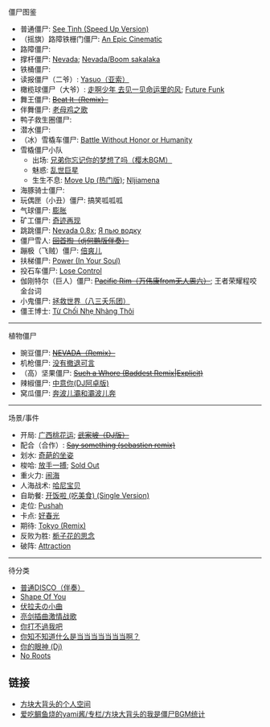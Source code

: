 僵尸图鉴
- 普通僵尸: [See Tình (Speed Up Version)](https://www.bilibili.com/video/BV1wv4y1u7xq/)
- （摇旗）路障铁栅门僵尸: [An Epic Cinematic](https://www.bilibili.com/video/BV1mC4y1A7Ym/)
- 路障僵尸: 
- 撑杆僵尸: [Nevada](https://www.bilibili.com/video/BV1wx411H7GS/); [Nevada/Boom sakalaka](https://www.bilibili.com/video/BV1mD4y1U7F4/)
- 铁桶僵尸: 
- 读报僵尸（二爷）: [Yasuo（亚索）](https://www.bilibili.com/video/BV1HJ411X7V7/)
- 橄榄球僵尸（大爷）: [走啊少年 去见一见命运里的风](https://www.bilibili.com/video/BV1m94y1a7KK/); [Future Funk](https://www.bilibili.com/video/BV1jJ411p7o8/)
- 舞王僵尸: [~~Beat It（Remix）~~](https://www.bilibili.com/video/BV1aZ4y1H7CK/)
- 伴舞僵尸: [老母鸡之歌](https://www.bilibili.com/video/BV1pa4y157ua/)
- 鸭子救生圈僵尸: 
- 潜水僵尸: 
- （冰）雪橇车僵尸: [Battle Without Honor or Humanity](https://www.bilibili.com/video/BV1jA4y197xB/)
- 雪橇僵尸小队
  - 出场: [兄弟你忘记你的梦想了吗（樱木BGM）](https://www.kugou.com/mixsong/4xos6q65.html)
  - 魅惑: [乱世巨星](https://www.bilibili.com/video/BV1Rx411t7wA/)
  - 生生不息: [Move Up (热门版)](https://www.bilibili.com/video/BV1yL4y1c7y7/); [NIjiamena](https://www.bilibili.com/video/BV1iC4y1u7kn/)
- 海豚骑士僵尸: 
- 玩偶匣（小丑）僵尸: 搞笑呱呱呱
- 气球僵尸: [膨胀](https://www.bilibili.com/video/BV14s411A7iK/)
- 矿工僵尸: [奇迹再现](https://www.bilibili.com/video/BV183411b7AH/)
- 跳跳僵尸: [Nevada 0.8x](https://www.bilibili.com/video/BV1Eb4y1V72k/); [Я пью водку](https://www.bilibili.com/video/BV1vL411t7yX/)
- 僵尸雪人: [~~回首掏（dj何鹏版伴奏）~~](https://www.bilibili.com/video/BV1J54y1z7g5/)
- 蹦极（飞贼）僵尸: [倍爽儿](https://www.bilibili.com/video/BV1qU4y1H7Xv/)
- 扶梯僵尸: [Power (In Your Soul)](https://www.bilibili.com/video/BV1jM4y157bq/)
- 投石车僵尸: [Lose Control](https://www.bilibili.com/video/BV1go4y1w7BT/)
- 伽刚特尔（巨人）僵尸: [~~Pacific Rim（万伟康from无人周六）~~](https://www.bilibili.com/video/BV1B7411d7vj/); 王者荣耀程咬金台词
- 小鬼僵尸: [拯救世界（八三夭乐团）](https://www.bilibili.com/video/BV1gT4y1V7ap?p=3)
- 僵王博士: [Từ Chối Nhẹ Nhàng Thôi](https://www.bilibili.com/video/BV1KY411L7Nj/)

---
植物僵尸
- 豌豆僵尸: [~~NEVADA（Remix）~~](https://www.bilibili.com/video/BV1wx411H7GS/)
- 机枪僵尸: [没有撤退可言](https://www.bilibili.com/video/BV1VJ411h7FE/)
- （高）坚果僵尸: [~~Such a Whore (Baddest Remix|Explicit)~~](https://www.bilibili.com/video/BV18M411s79U/)
- 辣椒僵尸: [中意你(DJ阿卓版)](https://www.bilibili.com/video/BV1vG41157W2/)
- 窝瓜僵尸: [奔波儿灞和灞波儿奔](https://www.bilibili.com/video/BV14t41117Zz/)

---
场景/事件
- 开局: [广西桃花运](https://www.bilibili.com/video/BV1JQ4y1a79X/); [~~武家坡（DJ版）~~](https://www.bilibili.com/video/BV1Nu4y1a7nc/)
- 配合（合作）: [~~Say something (sebastien remix)~~](https://www.bilibili.com/video/BV1tP4y1M7Ns/)
- 划水: [奇葩的坐姿](https://music.163.com/#/song?id=2036035878)
- 梭哈: [放手一搏](https://www.bilibili.com/video/BV1X3411V7wj/); [Sold Out](https://www.bilibili.com/video/BV1Xx411s7AH/)
- 重火力: [闹海](https://www.bilibili.com/video/BV1hV411j7tm/)
- 人海战术: [哈尼宝贝](https://www.bilibili.com/video/BV1wg4y1c7wk/)
- 自助餐: [开饭啦 (吃美食) (Single Version)](https://www.bilibili.com/video/BV1FA411o7EB/)
- 走位: [Pushah](https://music.163.com/#/song?id=479979593)
- 卡点: [好春光](https://www.bilibili.com/video/BV1Bm4y1Q7zW/)
- 期待: [Tokyo (Remix)](https://www.bilibili.com/video/BV1CZ4y1t7w8/)
- 反败为胜: [栀子花的思念](https://www.bilibili.com/video/BV1AP411f7UZ/)
- 破阵: [Attraction](https://www.bilibili.com/video/BV1dx411P7fC/)

---
待分类
- [普通DISCO（伴奏）](https://www.bilibili.com/video/BV1vW411G71B/)
- [Shape Of You](https://www.bilibili.com/video/BV1bx41117rd/)
- [伏拉夫の小曲](https://www.bilibili.com/video/BV18h411N7mf/)
- [亮剑插曲激情战歌](https://www.kugou.com/share/doOixb5BfV2.html?id=doOixb5BfV2)
- [你打不過我吧](https://www.bilibili.com/video/BV1Eb411w7E6/)
- [你知不知道什么是当当当当当当当啊？](https://www.bilibili.com/video/BV1v4411F76B/)
- [你的眼神 (Dj)](https://www.bilibili.com/video/BV1WV4y1W7xR/)
- [No Roots](https://www.bilibili.com/video/BV1QU4y1K7m7/)


## 链接
- [方块大背头的个人空间](https://space.bilibili.com/472287931)
- [爱吃鲷鱼烧的yami酱/专栏/方块大背头的我是僵尸BGM统计](https://www.bilibili.com/read/cv27335347/)

